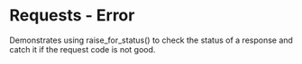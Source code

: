 # Requests - Error

Demonstrates using raise_for_status() to check the status of a response and catch it if the request
code is not good.